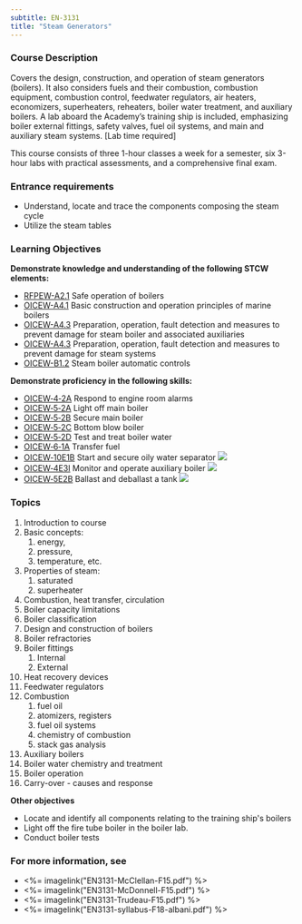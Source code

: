 ```yaml
---
subtitle: EN-3131
title: "Steam Generators"
---
```


### Course Description

Covers the design, construction, and operation of steam generators (boilers). It also considers fuels and their combustion, combustion equipment, combustion control, feedwater regulators, air heaters, economizers, superheaters, reheaters, boiler water treatment, and auxiliary boilers. A lab aboard the Academy’s training ship is included, emphasizing boiler external fittings, safety valves, fuel oil systems, and main and auxiliary steam systems. [Lab time required]

This course consists of three 1-hour classes a week for a semester, six 3-hour labs with practical assessments, and a comprehensive final exam.

### Entrance requirements

* Understand, locate and trace the components composing the steam cycle
* Utilize the steam tables


### Learning Objectives

**Demonstrate knowledge and understanding of the following STCW elements:**

* [RFPEW-A2.1]({{site.baseurl}}/tables/34.html#RFPEW-A2.1) Safe operation of boilers
* [OICEW-A4.1]({{site.baseurl}}/tables/31.html#OICEW-A4.1) Basic construction and operation principles of marine boilers
* [OICEW-A4.3]({{site.baseurl}}/tables/31.html#OICEW-A4.3) Preparation, operation, fault detection and measures to prevent damage for steam boiler and associated auxiliaries
* [OICEW-A4.3]({{site.baseurl}}/tables/31.html#OICEW-A4.3) Preparation, operation, fault detection and measures to prevent damage for steam systems 
* [OICEW-B1.2]({{site.baseurl}}/tables/31.html#OICEW-B1.2) Steam boiler automatic controls

**Demonstrate proficiency in the following skills:**

* [OICEW‑4‑2A](OICEW-4-2A) Respond to engine room alarms
* [OICEW‑5‑2A](OICEW-5-2A) Light off main boiler
* [OICEW‑5‑2B](OICEW-5-2B) Secure main boiler
* [OICEW‑5‑2C](OICEW-5-2C) Bottom blow boiler
* [OICEW‑5‑2D](OICEW-5-2D) Test and treat boiler water
* [OICEW‑6‑1A](OICEW-6-1A) Transfer fuel
* [OICEW‑10E1B](OICEW-10E1B) Start and secure oily water separator ![]({{site.baseurl}}/assets/images/new.jpg)
* [OICEW‑4E3I](OICEW-4E3I) Monitor and operate auxiliary boiler ![]({{site.baseurl}}/assets/images/new.jpg)
* [OICEW‑5E2B](OICEW-5E2B) Ballast and deballast a tank ![]({{site.baseurl}}/assets/images/new.jpg)

### Topics

1. Introduction to course
2. Basic concepts: 
	1. energy, 
	2. pressure, 
	3. temperature, etc.
3. Properties of steam:
	1. saturated
	2. superheater
4. Combustion, heat transfer, circulation
5. Boiler capacity limitations
6. Boiler classification
7. Design and construction of boilers
8. Boiler refractories
9. Boiler fittings
	1. Internal
	2. External
10. Heat recovery devices
11. Feedwater regulators
12. Combustion
	1. fuel oil
	2. atomizers, registers
	3. fuel oil systems
	4. chemistry of combustion
	5. stack gas analysis
13. Auxiliary boilers
14. Boiler water chemistry and treatment
15. Boiler operation
16. Carry-over - causes and response




**Other objectives**


* Locate and identify all components relating to the training ship's boilers
* Light off the fire tube boiler in the boiler lab.
* Conduct boiler tests


### For more information, see 

* <%= imagelink("EN3131-McClellan-F15.pdf") %> 
* <%= imagelink("EN3131-McDonnell-F15.pdf") %> 
* <%= imagelink("EN3131-Trudeau-F15.pdf") %> 
* <%= imagelink("EN3131-syllabus-F18-albani.pdf") %> 



